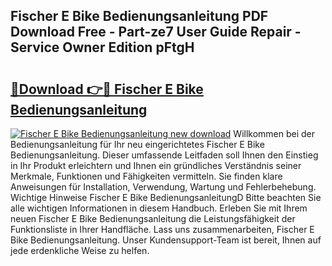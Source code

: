 ## Fischer E Bike Bedienungsanleitung PDF Download Free - Part-ze7 User Guide Repair - Service Owner Edition pFtgH

# <h2><a href="http://df0mdd.blite.top/?on=Fischer+E+Bike+Bedienungsanleitung">🔗Download 👉🔴 Fischer E Bike Bedienungsanleitung</a></h2>

[![Fischer E Bike Bedienungsanleitung new download](https://i.imgur.com/lujVjoI.png)](http://df0mdd.blite.top/?on=Fischer+E+Bike+Bedienungsanleitung)
Willkommen bei der Bedienungsanleitung für Ihr neu eingerichtetes Fischer E Bike Bedienungsanleitung. Dieser umfassende Leitfaden soll Ihnen den Einstieg in Ihr Produkt erleichtern und Ihnen ein gründliches Verständnis seiner Merkmale, Funktionen und Fähigkeiten vermitteln. Sie finden klare Anweisungen für Installation, Verwendung, Wartung und Fehlerbehebung. Wichtige Hinweise Fischer E Bike BedienungsanleitungD Bitte beachten Sie alle wichtigen Informationen in diesem Handbuch. Erleben Sie mit Ihrem neuen Fischer E Bike Bedienungsanleitung die Leistungsfähigkeit der Funktionsliste in Ihrer Handfläche. Lass uns zusammenarbeiten, Fischer E Bike Bedienungsanleitung. Unser Kundensupport-Team ist bereit, Ihnen auf jede erdenkliche Weise zu helfen.
